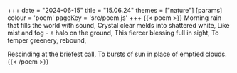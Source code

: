 +++
date = "2024-06-15"
title = "15.06.24"
themes = ["nature"]
[params]
  colour = 'poem'
  pageKey = 'src/poem.js'
+++
{{< poem >}}
Morning rain that fills the world with sound,
Crystal clear melds into shattered white,
Like mist and fog - a halo on the ground,
This fiercer blessing full in sight,
To temper greenery, rebound,

Rescinding at the briefest call,
To bursts of sun in place of emptied clouds.
{{< /poem >}}